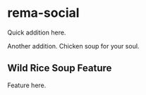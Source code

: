# rema-social
 
Quick addition here.

Another addition. Chicken soup for your soul.

## Wild Rice Soup Feature

Feature here.